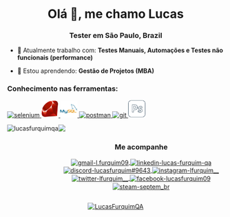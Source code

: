 <h1 align="center">Olá 👋, me chamo Lucas</h1>
<h3 align="center">Tester em São Paulo, Brazil</h3>

- 🔭 Atualmente trabalho com: **Testes Manuais, Automações e Testes não funcionais (performance)**

- 🌱 Estou aprendendo: **Gestão de Projetos (MBA)**

<h3 align="left">Conhecimento nas ferramentas:</h3>
<p align="left">
<a href="https://www.selenium.dev" target="_blank" rel="noreferrer"> <img src="https://raw.githubusercontent.com/detain/svg-logos/780f25886640cef088af994181646db2f6b1a3f8/svg/selenium-logo.svg" alt="selenium" width="40" height="40"/> </a>
<a href="https://www.ruby-lang.org/en/" target="_blank" rel="noreferrer"> <img src="https://raw.githubusercontent.com/devicons/devicon/master/icons/ruby/ruby-original.svg" alt="ruby" width="40" height="40"/> </a>
<a href="https://www.mysql.com/" target="_blank" rel="noreferrer"> <img src="https://raw.githubusercontent.com/devicons/devicon/master/icons/mysql/mysql-original-wordmark.svg" alt="mysql" width="40" height="40"/> </a>
<a href="https://postman.com" target="_blank" rel="noreferrer"> <img src="https://www.vectorlogo.zone/logos/getpostman/getpostman-icon.svg" alt="postman" width="40" height="40"/> </a>   
<a href="https://git-scm.com/" target="_blank" rel="noreferrer"> <img src="https://www.vectorlogo.zone/logos/git-scm/git-scm-icon.svg" alt="git" width="40" height="40"/> </a> 
<a href="https://www.photoshop.com/en" target="_blank" rel="noreferrer"> <img src="https://raw.githubusercontent.com/devicons/devicon/master/icons/photoshop/photoshop-line.svg" alt="photoshop" width="40" height="40"/> </a> 
</p>



<img align="left" src="https://github-readme-stats.vercel.app/api?username=lucasfurquimqa&show_icons=true&locale=pt-br&theme=midnight-purple" alt="lucasfurquimqa" height="160"/>
<img src="https://github-readme-stats.vercel.app/api/top-langs/?username=lucasfurquimqa&layout=compact&langs_count=7&theme=midnight-purple&locale=pt-br" height="160" />


<h3 align="center">Me acompanhe</h3>
  <p align="center">
    <a href ="mailto:l.furquim09@gmail.com" target="_blank">
      <img align="center" src="https://img.shields.io/badge/-Gmail-%23333?style=for-the-badge&logo=gmail&logoColor=white" alt="gmail-l.furquim09" target="_blank" />
    </a>
    <a href="https://linkedin.com/in/lucas-furquim-qa" >
      <img align="center" src="https://img.shields.io/badge/LinkedIn-0077B5?style=for-the-badge&logo=linkedin&logoColor=white" alt="linkedin-lucas-furquim-qa" target="blank" />
    </a>
    <a href="https://discord.gg/Zsxwn5SQX5" >
      <img align="center" src="https://img.shields.io/badge/Discord-7289DA?style=for-the-badge&logo=discord&logoColor=white" alt="discord-lucasfurquim#9643" target="blank" />
    </a>
    <a href="https://instagram.com/lfurquim__" >
      <img align="center" src="https://img.shields.io/badge/Instagram-E4405F?style=for-the-badge&logo=instagram&logoColor=white" alt="instagram-lfurquim__" target="blank" />
    </a>
    <a href="https://twitter.com/lfurquim__" >
      <img align="center" src="https://img.shields.io/badge/Twitter-1DA1F2?style=for-the-badge&logo=twitter&logoColor=white" alt="twitter-lfurquim__" target="blank" />
    </a>
    <a href="https://fb.com/lucasfurquim09" >
      <img align="center" src="https://img.shields.io/badge/Facebook-1877F2?style=for-the-badge&logo=facebook&logoColor=white" alt="facebook-lucasfurquim09" target="blank" />
    </a>
    <a href ="https://steamcommunity.com/id/septem_br/" >
      <img align="center" src="https://img.shields.io/badge/Steam-000000?style=for-the-badge&logo=steam&logoColor=white" alt="steam-septem_br" target="_blank" />
    </a>
  </p>
  
##
  
<p align="center"> 
  <a href="https://github.com/LucasFurquimQA">
    <img src="https://img.shields.io/github/followers/pedropregnolato.svg?style=social&label=Follow&maxAge=2592000" alt="LucasFurquimQA" />
  </a> 
</p>
